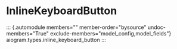 # InlineKeyboardButton

::: {.automodule members="" member-order="bysource" undoc-members="True" exclude-members="model_config,model_fields"}
aiogram.types.inline_keyboard_button
:::
